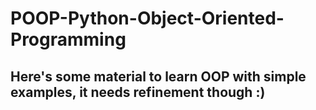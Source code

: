# POOP-Python-Object-Oriented-Programming

## Here's some material to learn OOP with simple examples, it needs refinement though :)
